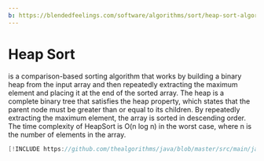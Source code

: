 ```yaml
---
b: https://blendedfeelings.com/software/algorithms/sort/heap-sort-algorithm.md
---
```


# Heap Sort
is a comparison-based sorting algorithm that works by building a binary heap from the input array and then repeatedly extracting the maximum element and placing it at the end of the sorted array. The heap is a complete binary tree that satisfies the heap property, which states that the parent node must be greater than or equal to its children. By repeatedly extracting the maximum element, the array is sorted in descending order. The time complexity of HeapSort is O(n log n) in the worst case, where n is the number of elements in the array.

```java
[!INCLUDE https://github.com/thealgorithms/java/blob/master/src/main/java/com/thealgorithms/sorts/HeapSort.java]
```